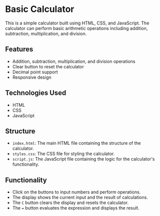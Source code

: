 # Basic Calculator

This is a simple calculator built using HTML, CSS, and JavaScript. The calculator can perform basic arithmetic operations including addition, subtraction, multiplication, and division.

## Features

- Addition, subtraction, multiplication, and division operations
- Clear button to reset the calculator
- Decimal point support
- Responsive design

## Technologies Used

- HTML
- CSS
- JavaScript




## Structure

- `index.html`: The main HTML file containing the structure of the calculator.
- `styles.css`: The CSS file for styling the calculator.
- `script.js`: The JavaScript file containing the logic for the calculator's functionality.

## Functionality

- Click on the buttons to input numbers and perform operations.
- The display shows the current input and the result of calculations.
- The `C` button clears the display and resets the calculator.
- The `=` button evaluates the expression and displays the result.

